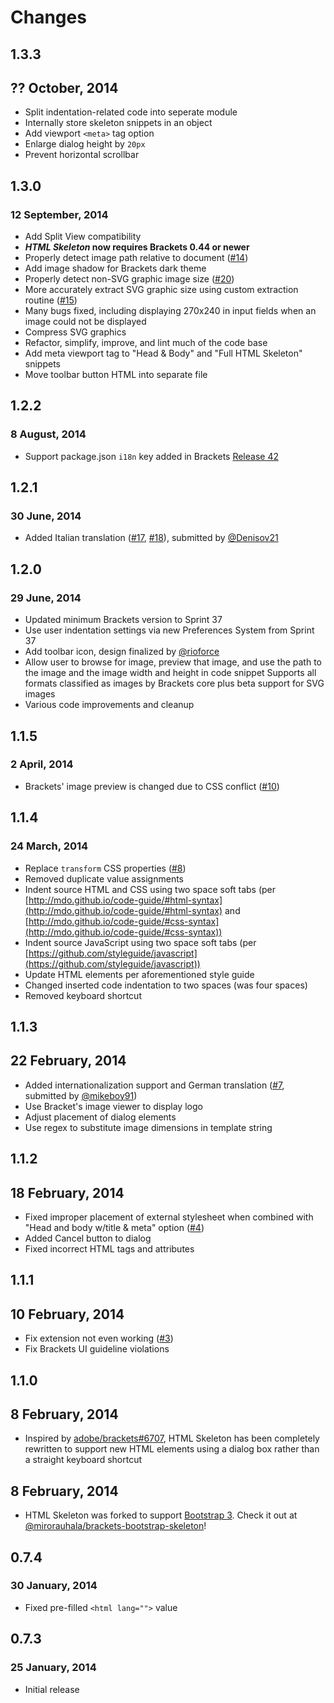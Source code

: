 # Changes #

## 1.3.3 ##
## ?? October, 2014 ###
* Split indentation-related code into seperate module
* Internally store skeleton snippets in an object
* Add viewport `<meta>` tag option
* Enlarge dialog height by `20px`
* Prevent horizontal scrollbar

## 1.3.0 ##
### 12 September, 2014 ###
* Add Split View compatibility
* **_HTML Skeleton_ now requires Brackets 0.44 or newer**
* Properly detect image path relative to document ([#14](https://github.com/le717/brackets-html-skeleton/issues/14))
* Add image shadow for Brackets dark theme
* Properly detect non-SVG graphic image size ([#20](https://github.com/le717/brackets-html-skeleton/issues/20))
* More accurately extract SVG graphic size using custom extraction routine ([#15](https://github.com/le717/brackets-html-skeleton/issues/15))
* Many bugs fixed, including displaying 270x240 in input fields when an image could not be displayed
* Compress SVG graphics
* Refactor, simplify, improve, and lint much of the code base
* Add meta viewport tag to "Head & Body" and "Full HTML Skeleton" snippets
* Move toolbar button HTML into separate file

## 1.2.2 ##
### 8 August, 2014 ##
* Support package.json `i18n` key added in Brackets [Release 42](https://github.com/adobe/brackets/wiki/Release-Notes:-0.42#newimproved-extensibility-apis)

## 1.2.1 ##
### 30 June, 2014 ##
* Added Italian translation ([#17](https://github.com/le717/brackets-html-skeleton/issues/17), [#18](https://github.com/le717/brackets-html-skeleton/issues/18)), submitted by [@Denisov21](https://github.com/Denisov21)

## 1.2.0 ##
### 29 June, 2014 ##
* Updated minimum Brackets version to Sprint 37
* Use user indentation settings via new Preferences System from Sprint 37
* Add toolbar icon, design finalized by [@rioforce](https://github.com/rioforce)
* Allow user to browse for image, preview that image, and use the path to the image and the image width and height in code snippet
Supports all formats classified as images by Brackets core plus beta support for SVG images
* Various code improvements and cleanup

## 1.1.5 ##
### 2 April, 2014 ###
* Brackets' image preview is changed due to CSS conflict ([#10](https://github.com/le717/brackets-html-skeleton/issues/10))

## 1.1.4 ##
### 24 March, 2014 ###
* Replace `transform` CSS properties ([#8](https://github.com/le717/brackets-html-skeleton/issues/8))
* Removed duplicate value assignments
* Indent source HTML and CSS using two space soft tabs (per [http://mdo.github.io/code-guide/#html-syntax](http://mdo.github.io/code-guide/#html-syntax) and [http://mdo.github.io/code-guide/#css-syntax](http://mdo.github.io/code-guide/#css-syntax))
* Indent source JavaScript using two space soft tabs (per [https://github.com/styleguide/javascript](https://github.com/styleguide/javascript))
* Update HTML elements per aforementioned style guide
* Changed inserted code indentation to two spaces (was four spaces)
* Removed keyboard shortcut

## 1.1.3 ##
## 22 February, 2014 ##
* Added internationalization support and German translation ([#7](https://github.com/le717/brackets-html-skeleton/issues/7), submitted by [@mikeboy91](https://github.com/mikeboy917))
* Use Bracket's image viewer to display logo
* Adjust placement of dialog elements
* Use regex to substitute image dimensions in template string

## 1.1.2 ##
## 18 February, 2014 ##
* Fixed improper placement of external stylesheet when combined with "Head and body w/title & meta" option ([#4](https://github.com/le717/brackets-html-skeleton/issues/4))
* Added Cancel button to dialog
* Fixed incorrect HTML tags and attributes

## 1.1.1 ##
## 10 February, 2014 ##
* Fix extension not even working ([#3](https://github.com/le717/brackets-html-skeleton/issues/3))
* Fix Brackets UI guideline violations

## 1.1.0 ##
## 8 February, 2014 ##
* Inspired by [adobe/brackets#6707](https://github.com/adobe/brackets/issues/6707), HTML Skeleton has been completely rewritten
to support new HTML elements using a dialog box rather than a straight keyboard shortcut

## 8 February, 2014 ##
* HTML Skeleton was forked to support [Bootstrap 3](http://getbootstrap.com/). Check it out at [@mirorauhala/brackets-bootstrap-skeleton](https://github.com/mirorauhala/brackets-bootstrap-skeleton)!

## 0.7.4 ##
### 30 January, 2014 ###
 * Fixed pre-filled `<html lang="">` value

## 0.7.3 ##
### 25 January, 2014 ###
* Initial release
